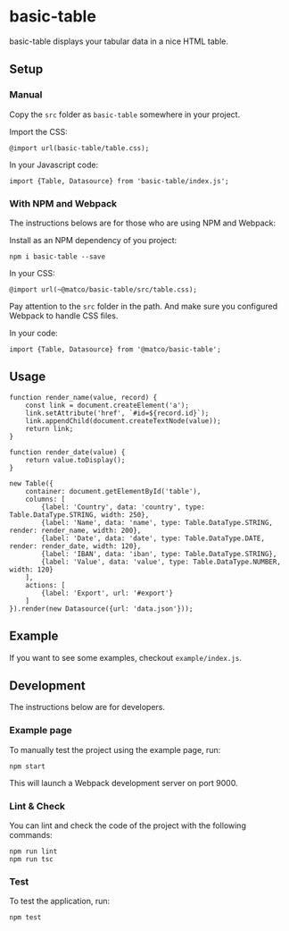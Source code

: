# basic-table
basic-table displays your tabular data in a nice HTML table.

## Setup
### Manual
Copy the `src` folder as `basic-table` somewhere in your project.

Import the CSS:
```
@import url(basic-table/table.css);
```

In your Javascript code:
```
import {Table, Datasource} from 'basic-table/index.js';
```

### With NPM and Webpack
The instructions belows are for those who are using NPM and Webpack:

Install as an NPM dependency of you project:
```
npm i basic-table --save
```

In your CSS:
```
@import url(~@matco/basic-table/src/table.css);
```
Pay attention to the `src` folder in the path. And make sure you configured Webpack to handle CSS files.

In your code:
```
import {Table, Datasource} from '@matco/basic-table';
```

## Usage
```
function render_name(value, record) {
	const link = document.createElement('a');
	link.setAttribute('href', `#id=${record.id}`);
	link.appendChild(document.createTextNode(value));
	return link;
}

function render_date(value) {
	return value.toDisplay();
}

new Table({
	container: document.getElementById('table'),
	columns: [
		{label: 'Country', data: 'country', type: Table.DataType.STRING, width: 250},
		{label: 'Name', data: 'name', type: Table.DataType.STRING, render: render_name, width: 200},
		{label: 'Date', data: 'date', type: Table.DataType.DATE, render: render_date, width: 120},
		{label: 'IBAN', data: 'iban', type: Table.DataType.STRING},
		{label: 'Value', data: 'value', type: Table.DataType.NUMBER, width: 120}
	],
	actions: [
		{label: 'Export', url: '#export'}
	]
}).render(new Datasource({url: 'data.json'}));
```

## Example
If you want to see some examples, checkout `example/index.js`.

## Development
The instructions below are for developers.

### Example page
To manually test the project using the example page, run:
```
npm start
```
This will launch a Webpack development server on port 9000.

### Lint & Check
You can lint and check the code of the project with the following commands:
```
npm run lint
npm run tsc
```

### Test
To test the application, run:
```
npm test
```
